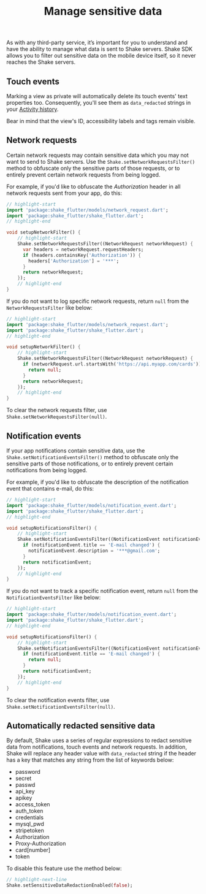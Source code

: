﻿---
id: manage-sensitive-data
title: Manage sensitive data
---
As with any third-party service, it’s important for you to understand and have the ability to manage
what data is sent to Shake servers. Shake SDK allows you to filter out sensitive data on the mobile device itself,
so it never reaches the Shake servers.

## Touch events

Marking a view as private will automatically delete its touch events' text properties too. Consequently, you'll see them as `data_redacted` strings in your [Activity history](https://www.shakebugs.com/docs/android/activity#user-actions).

Bear in mind that the view's ID, accessibility labels and tags remain visible.

## Network requests
Certain network requests may contain sensitive data which you may not want to send to Shake servers.
Use the `Shake.setNetworkRequestsFilter()` method to obfuscate only the sensitive parts of those requests, or to entirely prevent certain network requests from being logged.

For example, if you'd like to obfuscate the *Authorization* header in all network requests sent from your app, do this:

```dart title="main.dart"
// highlight-start
import 'package:shake_flutter/models/network_request.dart';
import 'package:shake_flutter/shake_flutter.dart';
// highlight-end

void setupNetworkFilter() {
    // highlight-start
    Shake.setNetworkRequestsFilter((NetworkRequest networkRequest) {
      var headers = networkRequest.requestHeaders;
      if (headers.containsKey('Authorization')) {
        headers['Authorization'] = '***';
      }
      return networkRequest;
    });
    // highlight-end
}
```

If you do not want to log specific network requests, return `null` from the `NetworkRequestsFilter` like below:

```dart title="main.dart"
// highlight-start
import 'package:shake_flutter/models/network_request.dart';
import 'package:shake_flutter/shake_flutter.dart';
// highlight-end

void setupNetworkFilter() {
    // highlight-start
    Shake.setNetworkRequestsFilter((NetworkRequest networkRequest) {
      if (networkRequest.url.startsWith('https://api.myapp.com/cards')) {
        return null;
      }
      return networkRequest;
    });
    // highlight-end
}
```

To clear the network requests filter, use `Shake.setNetworkRequestsFilter(null)`.

## Notification events
If your app notifications contain sensitive data, use the `Shake.setNotificationEventsFilter()`
method to obfuscate only the sensitive parts of those notifications, or to entirely prevent certain notifications from being logged.

For example, if you'd like to obfuscate the description of the notification event that contains e-mail, do this:

```dart title="main.dart"
// highlight-start
import 'package:shake_flutter/models/notification_event.dart';
import 'package:shake_flutter/shake_flutter.dart';
// highlight-end

void setupNotificationsFilter() {
    // highlight-start
    Shake.setNotificationEventsFilter((NotificationEvent notificationEvent) {
      if (notificationEvent.title == 'E-mail changed') {
        notificationEvent.description = '***@gmail.com';
      }
      return notificationEvent;
    });
    // highlight-end
}
```

If you do not want to track a specific notification event, return `null` from the `NotificationEventsFilter` like below:

```dart title="main.dart"
// highlight-start
import 'package:shake_flutter/models/notification_event.dart';
import 'package:shake_flutter/shake_flutter.dart';
// highlight-end

void setupNotificationsFilter() {
    // highlight-start
    Shake.setNotificationEventsFilter((NotificationEvent notificationEvent) {
      if (notificationEvent.title == 'E-mail changed') {
        return null;
      }
      return notificationEvent;
    });
    // highlight-end
}
```

To clear the notification events filter, use `Shake.setNotificationEventsFilter(null)`.

## Automatically redacted sensitive data
By default, Shake uses a series of regular expressions to redact sensitive data from notifications, touch events and network requests.
In addition, Shake will replace any header value with `data_redacted` string if the header has a key that matches any string from the list of keywords below:  
* password 
* secret 
* passwd
* api_key 
* apikey
* access_token
* auth_token
* credentials
* mysql_pwd
* stripetoken
* Authorization
* Proxy-Authorization
* card[number]
* token

To disable this feature use the method below:

```dart title="main.dart"
// highlight-next-line
Shake.setSensitiveDataRedactionEnabled(false);
```


